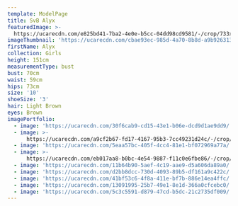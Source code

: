 ```yaml
---
template: ModelPage
title: SvB Alyx
featuredImage: >-
  https://ucarecdn.com/e825bd41-7ba2-4e0e-b5cc-04dd98cd9581/-/crop/733x413/0,0/-/preview/
imageThumbnail: 'https://ucarecdn.com/cbae93ec-985d-4a70-8b8d-a9b9263131bd/'
firstName: Alyx
collection: Girls
height: 151cm
measurementType: bust
bust: 70cm
waist: 59cm
hips: 73cm
size: '10'
shoeSize: '3'
hair: Light Brown
eyes: Brown
imagePortfolio:
  - image: 'https://ucarecdn.com/30f6cab9-cd15-43e1-b06e-dcd9d1ae9dd9/'
  - image: >-
      https://ucarecdn.com/a9cf2b67-fd17-4167-95b3-7cc49231d24c/-/crop/1170x1545/0,177/-/preview/
  - image: 'https://ucarecdn.com/5eaa57bc-405f-4cc4-81e1-bf072969a77a/'
  - image: >-
      https://ucarecdn.com/eb017aa8-b0bc-4e54-9887-f11c0e6fbe86/-/crop/621x496/118,0/-/preview/
  - image: 'https://ucarecdn.com/11b64b90-5aef-4c19-aae9-d5a606da89a0/'
  - image: 'https://ucarecdn.com/d2bb8dcc-730d-4093-89b5-df161a9c422c/'
  - image: 'https://ucarecdn.com/41bf53c6-4f8a-411e-bf7b-886e14ea4ffc/'
  - image: 'https://ucarecdn.com/13091995-25b7-49e1-8e1d-366a0cfcebc0/'
  - image: 'https://ucarecdn.com/5c3c5591-d879-47cd-b5dc-21c2735df009/'
---
```



